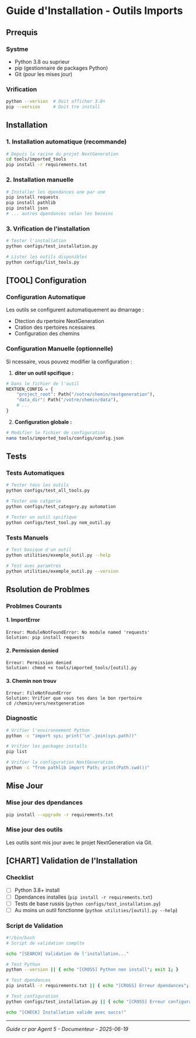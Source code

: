 #  Guide d'Installation - Outils Imports

## Prrequis

### Systme
- Python 3.8 ou suprieur
- pip (gestionnaire de packages Python)
- Git (pour les mises  jour)

### Vrification
```bash
python --version  # Doit afficher 3.8+
pip --version     # Doit tre install
```

##  Installation

### 1. Installation automatique (recommande)
```bash
# Depuis la racine du projet NextGeneration
cd tools/imported_tools
pip install -r requirements.txt
```

### 2. Installation manuelle
```bash
# Installer les dpendances une par une
pip install requests
pip install pathlib
pip install json
# ... autres dpendances selon les besoins
```

### 3. Vrification de l'installation
```bash
# Tester l'installation
python configs/test_installation.py

# Lister les outils disponibles
python configs/list_tools.py
```

## [TOOL] Configuration

### Configuration Automatique
Les outils se configurent automatiquement au dmarrage :
- Dtection du rpertoire NextGeneration
- Cration des rpertoires ncessaires
- Configuration des chemins

### Configuration Manuelle (optionnelle)
Si ncessaire, vous pouvez modifier la configuration :

1. **diter un outil spcifique :**
```python
# Dans le fichier de l'outil
NEXTGEN_CONFIG = {
    "project_root": Path("/votre/chemin/nextgeneration"),
    "data_dir": Path("/votre/chemin/data"),
    # ...
}
```

2. **Configuration globale :**
```bash
# Modifier le fichier de configuration
nano tools/imported_tools/configs/config.json
```

##  Tests

### Tests Automatiques
```bash
# Tester tous les outils
python configs/test_all_tools.py

# Tester une catgorie
python configs/test_category.py automation

# Tester un outil spcifique
python configs/test_tool.py nom_outil.py
```

### Tests Manuels
```bash
# Test basique d'un outil
python utilities/exemple_outil.py --help

# Test avec paramtres
python utilities/exemple_outil.py --version
```

##  Rsolution de Problmes

### Problmes Courants

#### 1. ImportError
```
Erreur: ModuleNotFoundError: No module named 'requests'
Solution: pip install requests
```

#### 2. Permission denied
```
Erreur: Permission denied
Solution: chmod +x tools/imported_tools/[outil].py
```

#### 3. Chemin non trouv
```
Erreur: FileNotFoundError
Solution: Vrifier que vous tes dans le bon rpertoire
cd /chemin/vers/nextgeneration
```

### Diagnostic
```bash
# Vrifier l'environnement Python
python -c "import sys; print('\n'.join(sys.path))"

# Vrifier les packages installs
pip list

# Vrifier la configuration NextGeneration
python -c "from pathlib import Path; print(Path.cwd())"
```

##  Mise  Jour

### Mise  jour des dpendances
```bash
pip install --upgrade -r requirements.txt
```

### Mise  jour des outils
Les outils sont mis  jour avec le projet NextGeneration via Git.

## [CHART] Validation de l'Installation

### Checklist
- [ ] Python 3.8+ install
- [ ] Dpendances installes (`pip install -r requirements.txt`)
- [ ] Tests de base russis (`python configs/test_installation.py`)
- [ ] Au moins un outil fonctionne (`python utilities/[outil].py --help`)

### Script de Validation
```bash
#!/bin/bash
# Script de validation complte

echo "[SEARCH] Validation de l'installation..."

# Test Python
python --version || { echo "[CROSS] Python non install"; exit 1; }

# Test dpendances
pip install -r requirements.txt || { echo "[CROSS] Erreur dpendances"; exit 1; }

# Test configuration
python configs/test_installation.py || { echo "[CROSS] Erreur configuration"; exit 1; }

echo "[CHECK] Installation valide avec succs!"
```

---
*Guide cr par Agent 5 - Documenteur - 2025-06-19*
